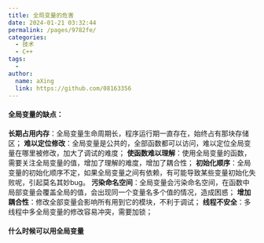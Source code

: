 ```yaml
---
title: 全局变量的危害
date: 2024-01-21 03:32:44
permalink: /pages/9782fe/
categories:
  - 技术
  - C++
tags:
  - 
author: 
  name: aXing
  link: https://github.com/08163356
---
```

#### 全局变量的缺点：

**长期占用内存**：全局变量生命周期长，程序运行期一直存在，始终占有那块存储区；
**难以定位修改**：全局变量是公共的，全部函数都可以访问，难以定位全局变量在哪里被修改，加大了调试的难度；
**使函数难以理解**：使用全局变量的函数，需要关注全局变量的值，增加了理解的难度，增加了耦合性；
**初始化顺序**：全局变量的初始化顺序不定，如果全局变量之间有依赖，有可能导致某些变量初始化失败呢，引起莫名其妙bug。
**污染命名空间**：全局变量会污染命名空间，在函数中局部变量会覆盖全局的值，会出现同一个变量名多个值的情况，造成困惑；
**增加耦合性**：修改全部变量会影响所有用到它的模块，不利于调试；
**线程不安全**：多线程中多全局变量的修改容易冲突，需要加锁；

#### 什么时候可以用全局变量



<!-- more -->
